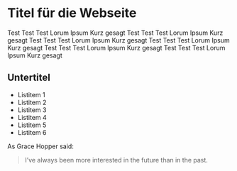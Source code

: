 # Titel für die Webseite

Test Test Test Lorum Ipsum Kurz gesagt Test Test Test Lorum Ipsum Kurz gesagt Test Test Test Lorum Ipsum Kurz gesagt 
Test Test Test Lorum Ipsum Kurz gesagt  Test Test Test Lorum Ipsum Kurz gesagt  Test Test Test Lorum Ipsum Kurz gesagt 


## Untertitel 

* Listitem 1
* Listitem 2
* Listitem 3
* Listitem 4
* Listitem 5
* Listitem 6


As Grace Hopper said:
> I’ve always been more interested
> in the future than in the past.